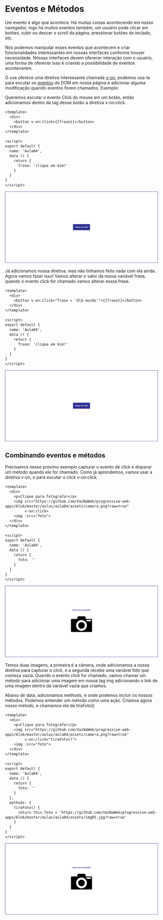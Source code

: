 # Eventos e Métodos

Um evento é algo que acontece. Há muitas coisas acontecendo em nosso navegador, logo há muitos eventos também, um usuário pode clicar em botões, subir ou descer o scroll da página, pressionar botões do teclado, etc. 

Nós podemos manipular esses eventos que acontecem e criar funcionalidades interessantes em nossas interfaces conforme houver necessidade. Nóssas interfaces devem oferecer interação com o usuário, uma forma de oferecer isso é criando a possibilidade de eventos acontecerem.

O vue oferece uma diretiva interessante chamada [v-on](https://br.vuejs.org/v2/guide/events.html#Escutando-Eventos), podemos usa-la para escutar os [eventos](https://pt.khanacademy.org/computing/computer-programming/html-css-js/html-js-dom-events/a/dom-event-types) do DOM em nossa página e adicionar alguma modificação quando eventos forem chamados. Exemplo:

Queremos escutar o evento Click do mouse em um botão, então adicionamos dentro da tag desse botão a diretiva v-on:click. 

```vue
<template>
  <div>
    <button v-on:click>{{frase}}</button>
  </div>
</template>

<script>
export default {
  name: 'Aula04',
  data () {
    return {
      frase: 'clique em mim!'
    }
  }
}
</script>
```
![img01](assets/img01.png)

Já adicionamos nossa diretiva, mas não tinhamos feito nada com ela ainda. Agora vamos fazer isso! Vamos alterar o valor da nossa variável frase, quando o evento click for chamado vamos alterar esssa frase.

```vue
<template>
  <div>
    <button v-on:click="frase = 'Olá mundo'">{{frase}}</button>
  </div>
</template>

<script>
export default {
  name: 'Aula04',
  data () {
    return {
      frase: 'clique em mim!'
    }
  }
}
</script>
```
![img02](assets/img02.gif)

## Combinando eventos e métodos

Precisamos nesse próximo exemplo capturar o evento de click e disparar um método quando ele for chamado. Como já aprendemos, vamos usar a diretiva v-on, e para escutar o click v-on:click

```vue
<template>
  <div>
    <p>Clique para fotografar</p>
    <img src="https://github.com/VaiNaWeb/progressive-web-apps/blob/master/aulas/aula04/assets/camera.png?raw=true"
         v-on:click>
    <img :src="foto">
  </div>
</template>

<script>
export default {
  name: 'Aula04',
  data () {
    return {
      foto: ''
    }
  }
}
</script>
```
![img03](assets/img03.png)

Temos duas imagens, a primeira é a câmera, onde adicionamos a nossa diretiva para capturar o click, e a segunda recebe uma variável foto que começa vazia. Quando o evento click for chamado, vamos chamar um método para adicionar uma imagem em nossa tag img adicionando o link de uma imagem dentro da variável vazia que criamos.

Abaixo de data, adicionamos methods, é onde podemos incluir os nossos métodos. Podemos entender um método como uma ação. Criamos agora nosso método, e chamamos ele de tiraFoto()

```vue
<template>
  <div>
    <p>Clique para fotografar</p>
    <img src="https://github.com/VaiNaWeb/progressive-web-apps/blob/master/aulas/aula04/assets/camera.png?raw=true"
         v-on:click="tiraFoto()">
    <img :src="foto">
  </div>
</template>

<script>
export default {
  name: 'Aula04',
  data () {
    return {
      foto: ''
    }
  },
  methods: {
    tiraFoto() {
      return this.foto = 'https://github.com/VaiNaWeb/progressive-web-apps/blob/master/aulas/aula04/assets/img05.jpg?raw=true'
    }
  }
}
</script>
```
![img04](assets/img04.gif)
